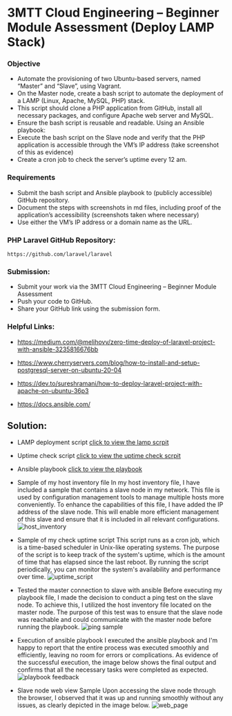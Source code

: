 # 3MTT Cloud Engineering – Beginner Module Assessment (Deploy LAMP Stack)

### Objective
* Automate the provisioning of two Ubuntu-based servers, named “Master” and “Slave”, using Vagrant.
* On the Master node, create a bash script to automate the deployment of a LAMP (Linux, Apache, MySQL, PHP) stack.
* This script should clone a PHP application from GitHub, install all necessary packages, and configure Apache web server and MySQL. 
* Ensure the bash script is reusable and readable.
Using an Ansible playbook:
* Execute the bash script on the Slave node and verify that the PHP application is accessible through the VM’s IP address (take screenshot of this as evidence)
* Create a cron job to check the server’s uptime every 12 am.

### Requirements
* Submit the bash script and Ansible playbook to (publicly accessible) GitHub repository.
* Document the steps with screenshots in md files, including proof of the application’s accessibility (screenshots taken where necessary)
* Use either the VM’s IP address or a domain name as the URL.

### PHP Laravel GitHub Repository:
``` https://github.com/laravel/laravel ```

### Submission:
* Submit your work via the 3MTT Cloud Engineering – Beginner Module Assessment
* Push your code to GitHub.
* Share your GitHub link using the submission form.

### Helpful Links:
* https://medium.com/@melihovv/zero-time-deploy-of-laravel-project-with-ansible-3235816676bb

* https://www.cherryservers.com/blog/how-to-install-and-setup-postgresql-server-on-ubuntu-20-04

* https://dev.to/sureshramani/how-to-deploy-laravel-project-with-apache-on-ubuntu-36p3

* https://docs.ansible.com/

## Solution:
* LAMP deployment script
[click to view the lamp scrpit](/beginner-mod-assessment/lamp.sh)

* Uptime check script
[click to view the uptime check scrpit](/beginner-mod-assessment/uptime_check.sh)

* Ansible playbook
[click to view the playbook](/beginner-mod-assessment/playbk.yaml)

* Sample of my host inventory file
In my host inventory file, I have included a sample that contains a slave node in my network. This file is used by configuration management tools to manage multiple hosts more conveniently. To enhance the capabilities of this file, I have added the IP address of the slave node. This will enable more efficient management of this slave and ensure that it is included in all relevant configurations.
![host_inventory](images/host_inventory.png)

* Sample of my check uptime script
This script runs as a cron job, which is a time-based scheduler in Unix-like operating systems. The purpose of the script is to keep track of the system's uptime, which is the amount of time that has elapsed since the last reboot. By running the script periodically, you can monitor the system's availability and performance over time.
![uptime_script](images/uptime_script.png)

* Tested the master connection to slave with ansible
Before executing my playbook file, I made the decision to conduct a ping test on the slave node. To achieve this, I utilized the host inventory file located on the master node. The purpose of this test was to ensure that the slave node was reachable and could communicate with the master node before running the playbook.
![ping sample](images/ansible_ping.png)

* Execution of ansible playbook
I executed the ansible playbook and I'm happy to report that the entire process was executed smoothly and efficiently, leaving no room for errors or complications. As evidence of the successful execution, the image below shows the final output and confirms that all the necessary tasks were completed as expected.
![playbook feedback](images/playbook_feedback.png)

* Slave node web view Sample
Upon accessing the slave node through the browser, I observed that it was up and running smoothly without any issues, as clearly depicted in the image below.
![web_page](images/browser_view.png)
